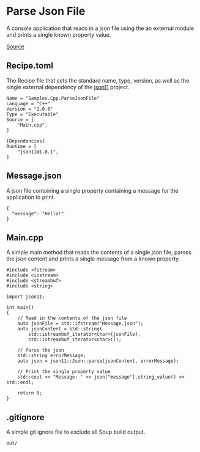 #  Parse Json File
A console application that reads in a json file using the an external module and prints a single known property value.

[Source](https://github.com/SoupBuild/Soup/tree/main/Samples/Cpp/ParseJsonFile)

## Recipe.toml
The Recipe file that sets the standard name, type, version, as well as the single external dependency of the [json11](https://github.com/dropbox/json11) project.
```
Name = "Samples.Cpp.ParseJsonFile"
Language = "C++"
Version = "1.0.0"
Type = "Executable"
Source = [
    "Main.cpp",
]

[Dependencies]
Runtime = [
    "json11@1.0.1",
]
```

## Message.json
A json file containing a single property containing a message for the application to print.
```
{
  "message": "Hello!"
}
```

## Main.cpp
A simple main method that reads the contents of a single json file, parses the json content and prints a single message from a known property.
```
#include <fstream>
#include <iostream>
#include <streambuf>
#include <string>

import json11;

int main()
{
    // Read in the contents of the json file
    auto jsonFile = std::ifstream("Message.json");
    auto jsonContent = std::string(
        std::istreambuf_iterator<char>(jsonFile),
        std::istreambuf_iterator<char>());

    // Parse the json
    std::string errorMessage;
    auto json = json11::Json::parse(jsonContent, errorMessage);

    // Print the single property value
    std::cout << "Message: " << json["message"].string_value() << std::endl;

    return 0;
}
```

## .gitignore
A simple git ignore file to exclude all Soup build output.
```
out/
```